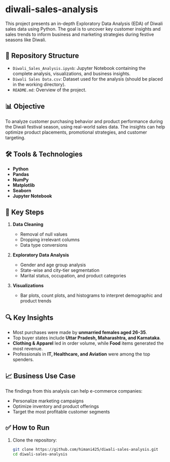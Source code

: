 # diwali-sales-analysis
This project presents an in-depth Exploratory Data Analysis (EDA) of Diwali sales data using Python. The goal is to uncover key customer insights and sales trends to inform business and marketing strategies during festive seasons like Diwali.

## 📁 Repository Structure

- `Diwali_Sales_Analysis.ipynb`: Jupyter Notebook containing the complete analysis, visualizations, and business insights.
- `Diwali Sales Data.csv`: Dataset used for the analysis (should be placed in the working directory).
- `README.md`: Overview of the project.

## 📊 Objective

To analyze customer purchasing behavior and product performance during the Diwali festival season, using real-world sales data. The insights can help optimize product placements, promotional strategies, and customer targeting.

## 🛠️ Tools & Technologies

- **Python**
- **Pandas**
- **NumPy**
- **Matplotlib**
- **Seaborn**
- **Jupyter Notebook**

## 📌 Key Steps

1. **Data Cleaning**
   - Removal of null values
   - Dropping irrelevant columns
   - Data type conversions

2. **Exploratory Data Analysis**
   - Gender and age group analysis
   - State-wise and city-tier segmentation
   - Marital status, occupation, and product categories

3. **Visualizations**
   - Bar plots, count plots, and histograms to interpret demographic and product trends

## 🔍 Key Insights

- Most purchases were made by **unmarried females aged 26-35**.
- Top buyer states include **Uttar Pradesh, Maharashtra, and Karnataka**.
- **Clothing & Apparel** led in order volume, while **Food** items generated the most revenue.
- Professionals in **IT, Healthcare, and Aviation** were among the top spenders.

## 📈 Business Use Case

The findings from this analysis can help e-commerce companies:
- Personalize marketing campaigns
- Optimize inventory and product offerings
- Target the most profitable customer segments

## ✅ How to Run

1. Clone the repository:
   ```bash
   git clone https://github.com/himani425/diwali-sales-analysis.git
   cd diwali-sales-analysis
